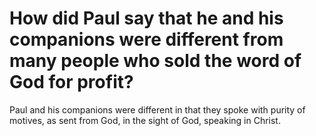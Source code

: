 # How did Paul say that he and his companions were different from many people who sold the word of God for profit?

Paul and his companions were different in that they spoke with purity of motives, as sent from God, in the sight of God, speaking in Christ.
